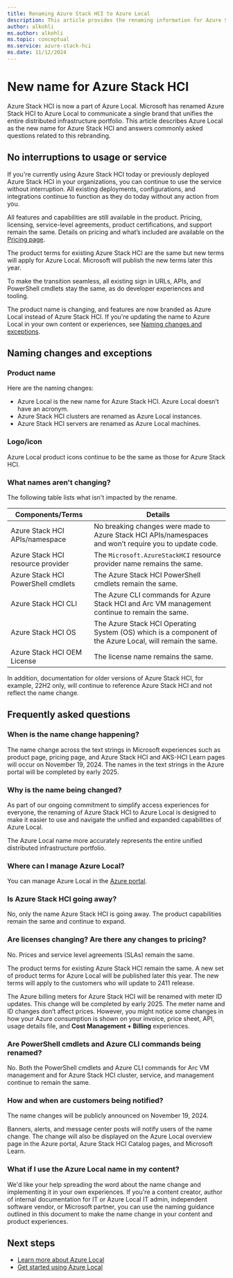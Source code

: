 ```yaml
---
title: Renaming Azure Stack HCI to Azure Local
description: This article provides the renaming information for Azure Stack HCI to Azure Local.
author: alkohli
ms.author: alkohli
ms.topic: conceptual
ms.service: azure-stack-hci
ms.date: 11/12/2024
---
```


# New name for Azure Stack HCI

Azure Stack HCI is now a part of Azure Local. Microsoft has renamed Azure Stack HCI to Azure Local to communicate a single brand that unifies the entire distributed infrastructure portfolio. This article describes Azure Local as the new name for Azure Stack HCI and answers commonly asked questions related to this rebranding.

## No interruptions to usage or service

If you're currently using Azure Stack HCI today or previously deployed Azure Stack HCI in your organizations, you can continue to use the service without interruption. All existing deployments, configurations, and integrations continue to function as they do today without any action from you.

All features and capabilities are still available in the product. Pricing, licensing, service-level agreements, product certifications, and support remain the same. Details on pricing and what’s included are available on the [Pricing page](https://aka.ms/azloc-pricing).

The product terms for existing Azure Stack HCI are the same but new terms will apply for Azure Local. Microsoft will publish the new terms later this year.

To make the transition seamless, all existing sign in URLs, APIs, and PowerShell cmdlets stay the same, as do developer experiences and tooling.

<!--For self-service support, look for the topic path of Azure Local. - verify with CSS -->

The product name is changing, and features are now branded as Azure Local instead of Azure Stack HCI. If you're updating the name to Azure Local in your own content or experiences, see [Naming changes and exceptions](#naming-changes-and-exceptions).

## Naming changes and exceptions

### Product name

Here are the naming changes:

- Azure Local is the new name for Azure Stack HCI. Azure Local doesn’t have an acronym.
- Azure Stack HCI clusters are renamed as Azure Local instances.
- Azure Stack HCI servers are renamed as Azure Local machines.

### Logo/icon

Azure Local product icons continue to be the same as those for Azure Stack HCI.

### What names aren't changing?

The following table lists what isn't impacted by the rename.

| Components/Terms | Details |
|---------------------|---------|
| Azure Stack HCI APIs/namespace  | No breaking changes were made to Azure Stack HCI APIs/namespaces and won’t require you to update code. |
| Azure Stack HCI resource provider        | The `Microsoft.AzureStackHCI` resource provider name remains the same. |
| Azure Stack HCI PowerShell cmdlets | The Azure Stack HCI PowerShell cmdlets remain the same. |
| Azure Stack HCI CLI | The Azure CLI commands for Azure Stack HCI and Arc VM management continue to remain the same.  |
| Azure Stack HCI OS  | The Azure Stack HCI Operating System (OS) which is a component of the Azure Local, will remain the same. |
| Azure Stack HCI OEM License | The license name remains the same. |

In addition, documentation for older versions of Azure Stack HCI, for example, 22H2 only, will continue to reference Azure Stack HCI and not reflect the name change.

## Frequently asked questions

### When is the name change happening?

The name change across the text strings in Microsoft experiences such as product page, pricing page, and Azure Stack HCI and AKS-HCI Learn pages will occur on November 19, 2024. The names in the text strings in the Azure portal will be completed by early 2025.

### Why is the name being changed?

As part of our ongoing commitment to simplify access experiences for everyone, the renaming of Azure Stack HCI to Azure Local is designed to make it easier to use and navigate the unified and expanded capabilities of Azure Local.

The Azure Local name more accurately represents the entire unified distributed infrastructure portfolio.

### Where can I manage Azure Local?

You can manage Azure Local in the [Azure portal](https://portal.azure.com).

### Is Azure Stack HCI going away?

No, only the name Azure Stack HCI is going away. The product capabilities remain the same and continue to expand.

### Are licenses changing? Are there any changes to pricing?

No. Prices and service level agreements (SLAs) remain the same.

The product terms for existing Azure Stack HCI remain the same. A new set of product terms for Azure Local will be published later this year. The new terms will apply to the customers who will update to 2411 release.

The Azure billing meters for Azure Stack HCI will be renamed with meter ID updates. This change will be completed by early 2025. The meter name and ID changes don’t affect prices. However, you might notice some changes in how your Azure consumption is shown on your invoice, price sheet, API, usage details file, and **Cost Management + Billing** experiences.

### Are PowerShell cmdlets and Azure CLI commands being renamed?

No. Both the PowerShell cmdlets and Azure CLI commands for Arc VM management and for Azure Stack HCI cluster, service, and management continue to remain the same.

### How and when are customers being notified?

The name changes will be publicly announced on November 19, 2024.

Banners, alerts, and message center posts will notify users of the name change. The change will also be displayed on the Azure Local overview page in the Azure portal, Azure Stack HCI Catalog pages, and Microsoft Learn.

### What if I use the Azure Local name in my content?

We'd like your help spreading the word about the name change and implementing it in your own experiences. If you're a content creator, author of internal documentation for IT or Azure Local IT admin, independent software vendor, or Microsoft partner, you can use the naming guidance outlined in this document to make the name change in your content and product experiences.

## Next steps

- [Learn more about Azure Local](./overview.md)
- [Get started using Azure Local](./deploy/deployment-introduction.md)

